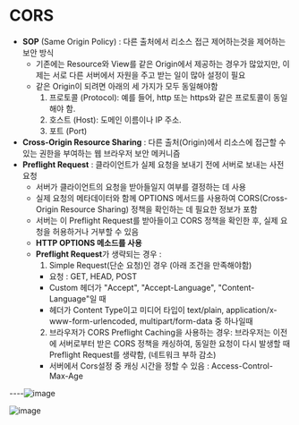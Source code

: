 # CORS
- **SOP** (Same Origin Policy) : 다른 출처에서 리소스 접근 제어하는것을 제어하는 보안 방식
  - 기존에는 Resource와 View를 같은 Origin에서 제공하는 경우가 많았지만, 이제는 서로 다른 서버에서 자원을 주고 받는 일이 많아 설정이 필요
  - 같은 Origin이 되려면 아래의 세 가지가 모두 동일해야함
    1. 프로토콜 (Protocol): 예를 들어, http 또는 https와 같은 프로토콜이 동일해야 함.
    2. 호스트 (Host): 도메인 이름이나 IP 주소.
    3. 포트 (Port)
- **Cross-Origin Resource Sharing** : 다른 출처(Origin)에서 리소스에 접근할 수 있는 권한을 부여하는 웹 브라우저 보안 메커니즘
- **Preflight Request** :  클라이언트가 실제 요청을 보내기 전에 서버로 보내는 사전 요청
  - 서버가 클라이언트의 요청을 받아들일지 여부를 결정하는 데 사용
  - 실제 요청의 메타데이터와 함께 OPTIONS 메서드를 사용하여 CORS(Cross-Origin Resource Sharing) 정책을 확인하는 데 필요한 정보가 포함
  - 서버는 이 Preflight Request를 받아들이고 CORS 정책을 확인한 후, 실제 요청을 허용하거나 거부할 수 있음
  - **HTTP OPTIONS 메소드를 사용**
  - **Preflight Request**가 생략되는 경우 : 
    1. Simple Request(단순 요청)인 경우 (아래 조건을 만족해야함)
      - 요청 : GET, HEAD, POST
      - Custom 헤더가 "Accept", "Accept-Language", "Content-Language"일 때
      - 헤더가 Content Type이고 미디어 타입이 text/plain, application/x-www-form-urlencoded, multipart/form-data 중 하나일때
    2. 브라우저가 CORS Preflight Caching을 사용하는 경우: 브라우저는 이전에 서버로부터 받은 CORS 정책을 캐싱하여, 동일한 요청이 다시 발생할 때 Preflight Request를 생략함, (네트워크 부하 감소)
      - 서버에서 Cors설정 중 캐싱 시간을 정할 수 있음 : Access-Control-Max-Age
    

   
----![image](https://github.com/IMHYEWON/java-spring-notes/assets/37797830/105bc8ef-6637-4e69-add2-582cfb0fe114)

![image](https://github.com/IMHYEWON/java-spring-notes/assets/37797830/bcb1aa0d-1040-4674-9020-d7935be1ffb3)

